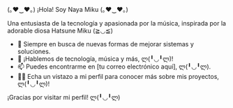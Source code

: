 (｡♥‿♥｡) ¡Hola! Soy Naya Miku (｡♥‿♥｡)

Una entusiasta de la tecnología y apasionada por la música, inspirada por la adorable diosa Hatsune Miku (≧◡≦)

- 🌱 Siempre en busca de nuevas formas de mejorar sistemas y soluciones.
- 💬 ¡Hablemos de tecnología, música y más, ლ(╹◡╹ლ)! 
- 📫 Puedes encontrarme en [tu correo electrónico aquí], ლ(╹◡╹ლ).
- 🐱‍💻 Echa un vistazo a mi perfil para conocer más sobre mis proyectos, ლ(╹◡╹ლ)!

¡Gracias por visitar mi perfil! ლ(╹◡╹ლ)
